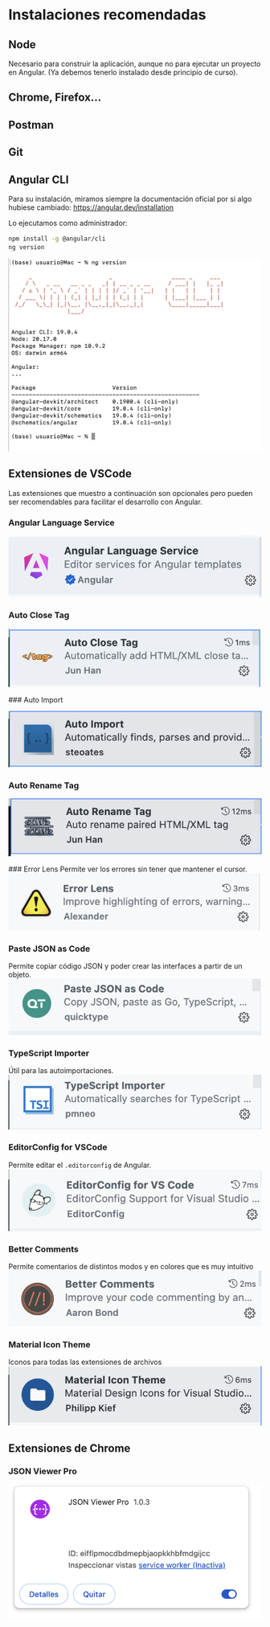 # Instalaciones recomendadas
## Node
Necesario para construir la aplicación, aunque no para ejecutar un proyecto en Angular. (Ya debemos tenerlo instalado desde principio de curso).

## Chrome, Firefox...
## Postman
## Git
## Angular CLI
Para su instalación, miramos siempre la documentación oficial por si algo hubiese cambiado: https://angular.dev/installation

Lo ejecutamos como administrador:

```bash
npm install -g @angular/cli
ng version
```
![alt text](image.png)

## Extensiones de VSCode
Las extensiones que muestro a continuación son opcionales pero pueden ser recomendables para facilitar el desarrollo con Angular.

### Angular Language Service

![alt text](image-1.png)

### Auto Close Tag

![alt text](image-2.png)

### Auto Import

![alt text](image-3.png)

### Auto Rename Tag

![alt text](image-4.png)

### Error Lens
Permite ver los errores sin tener que mantener el cursor.
![alt text](image-5.png)

### Paste JSON as Code
Permite copiar código JSON y poder crear las interfaces a partir de un objeto.
![alt text](image-6.png)

### TypeScript Importer
Útil para las autoimportaciones.
![alt text](image-7.png)

### EditorConfig for VSCode
Permite editar el `.editorconfig` de Angular.
![alt text](image-8.png)

### Better Comments
Permite comentarios de distintos modos y en colores que es muy intuitivo
![alt text](image-9.png)

### Material Icon Theme
Iconos para todas las extensiones de archivos
![alt text](image-11.png)

## Extensiones de Chrome

### JSON Viewer Pro
![alt text](image-10.png)

